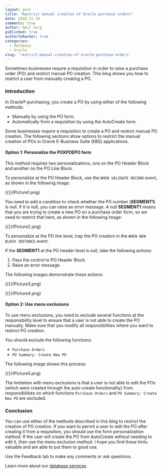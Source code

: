 ```yaml
---
layout: post
title: "Restrict manual creation of Oracle purchase orders"
date: 2018-11-28
comments: true
author: Amit Garg
published: true
authorIsRacker: true
categories:
  - database
  - Oracle
slug: 'restrict-manual-creation-of-oracle-purchase-orders' 
---
```


Sometimes businesses require a requisition in order to raise a purchase order
(PO) and restrict manual PO creation. This blog shows you how to restrict a
user from manually creating a PO.

<!--more-->

### Introduction

In Oracle&reg; purchasing, you create a PO by using either of the following
methods:

- Manually by using the PO form.
- Automatically from a requisition by using the AutoCreate form.

Some businesses require a requisition to create a PO and restrict manual PO
creation. The following sections show options to restrict the manual creation
of POs in Oracle E-Business Suite (EBS) applications.

#### Option 1: Personalize the POXPOEPO form

This method requires two personalizations, one on the PO Header Block and
another on the PO Line Block.

To personalize at the PO Header Block, use the `WHEN VALIDATE RECORD` event, as
shown in the following image.

{{<image src="" title="" alt="">}}(Picture1.png)

You need to add a condition to check whether the PO number (**SEGMENT1**) is
null. If it is null, you can raise an error message. A null **SEGMENT1** means
that you are trying to create a new PO on a purchase order form, so we need to
restrict that here, as shown in the following image:

{{<image src="" title="" alt="">}}(Picture2.png)

To personalize at the PO line level, trap the PO creation in the
`WHEN NEW BLOCK INSTANCE` event.

If the **SEGMENT1** at the PO header level is null, take the following actions:

1.	Pass the control to PO Header Block.
2.	Raise an error message.

The following images demonstrate these actions:

{{<image src="" title="" alt="">}}(Picture3.png)

{{<image src="" title="" alt="">}}(Picture4.png)

#### Option 2: Use menu exclusions

To use menu exclusions, you need to exclude several functions at the
responsibility level to ensure that a user is not able to create the PO manually.
Make sure that you modify all responsibilities where you want to restrict PO
creation.

You should exclude the following functions:

-	`Purchase Orders`
-	`PO Summary: Create New PO`

The following image shows this process:

{{<image src="" title="" alt="">}}(Picture5.png)

The limitation with menu exclusions is that a user is not able to edit the POs
(which were created through the auto-create functionality) from responsibilities
on which functions `Purchase Orders` and `PO Summary: Create New PO` are excluded.

### Conclusion

You can use either of the methods described in this blog to restrict the creation of
PO creation. If you want to permit a user to edit the PO after creating it from
a requisition, you should use the form personalization method. If the user
will create the PO from AutoCreate without needing to edit it, then use the menu
exclusion method. I hope you find these hints valuable and are able to put them
to good use.

Use the Feedback tab to make any comments or ask questions.

Learn more about our [database services](https://www.rackspace.com/dba-services).


